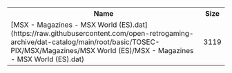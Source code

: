 <table>
<tr><th>Name</th><th>Size</th></tr>
<tr><td>
[MSX - Magazines - MSX World (ES).dat](https://raw.githubusercontent.com/open-retrogaming-archive/dat-catalog/main/root/basic/TOSEC-PIX/MSX/Magazines/MSX World (ES)/MSX - Magazines - MSX World (ES).dat)
</td><td>3119</td></tr>
</table>
